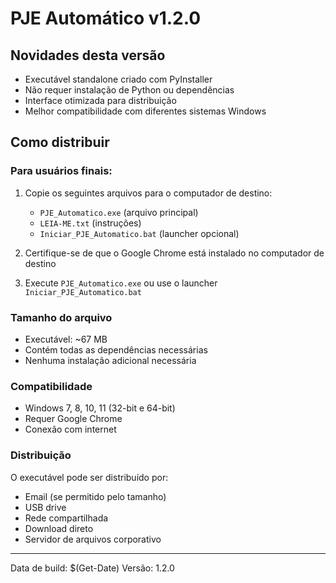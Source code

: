 # PJE Automático v1.2.0

## Novidades desta versão
- Executável standalone criado com PyInstaller
- Não requer instalação de Python ou dependências
- Interface otimizada para distribuição
- Melhor compatibilidade com diferentes sistemas Windows

## Como distribuir

### Para usuários finais:
1. Copie os seguintes arquivos para o computador de destino:
   - `PJE_Automatico.exe` (arquivo principal)
   - `LEIA-ME.txt` (instruções)
   - `Iniciar_PJE_Automatico.bat` (launcher opcional)

2. Certifique-se de que o Google Chrome está instalado no computador de destino

3. Execute `PJE_Automatico.exe` ou use o launcher `Iniciar_PJE_Automatico.bat`

### Tamanho do arquivo
- Executável: ~67 MB
- Contém todas as dependências necessárias
- Nenhuma instalação adicional necessária

### Compatibilidade
- Windows 7, 8, 10, 11 (32-bit e 64-bit)
- Requer Google Chrome
- Conexão com internet

### Distribuição
O executável pode ser distribuído por:
- Email (se permitido pelo tamanho)
- USB drive
- Rede compartilhada
- Download direto
- Servidor de arquivos corporativo

---
Data de build: $(Get-Date)
Versão: 1.2.0
